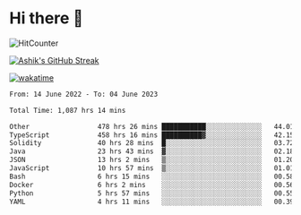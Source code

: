 # Hi there 👋

![HitCounter](https://hits.seeyoufarm.com/api/count/incr/badge.svg?url=https%3A%2F%2Fgithub.com%2Fashrhmn1212%2Fhit-counter)

<!-- ![Contribution Graph](https://github-readme-activity-graph.cyclic.app/graph?username=ashrhmn) -->


<!-- [![Top Langs](https://github-readme-stats.vercel.app/api/top-langs/?username=ashrhmn&layout=compact&theme=synthwave&langs_count=10&card_width=445)](https://github.com/anuraghazra/github-readme-stats) -->

[![Ashik's GitHub Streak](https://github-readme-streak-stats.herokuapp.com/?user=ashrhmn&theme=blood&fire=DD7F1C&background=151515&dates=9f9f9f&border=DD2727)](https://git.io/streak-stats)

<!-- ![Ashik's GitHub stats](https://github-readme-stats.vercel.app/api/?username=ashrhmn&show_icons=true&title_color=fff&icon_color=79ff97&text_color=9f9f9f&bg_color=151515) -->

[![wakatime](https://wakatime.com/badge/user/3df86613-ba63-4631-8e65-0ff18e7becad.svg)](https://wakatime.com/@3df86613-ba63-4631-8e65-0ff18e7becad)

<!--START_SECTION:waka-->

```txt
From: 14 June 2022 - To: 04 June 2023

Total Time: 1,087 hrs 14 mins

Other                 478 hrs 26 mins ███████████░░░░░░░░░░░░░░   44.01 %
TypeScript            458 hrs 16 mins ██████████▓░░░░░░░░░░░░░░   42.15 %
Solidity              40 hrs 28 mins  █░░░░░░░░░░░░░░░░░░░░░░░░   03.72 %
Java                  23 hrs 43 mins  ▓░░░░░░░░░░░░░░░░░░░░░░░░   02.18 %
JSON                  13 hrs 2 mins   ▒░░░░░░░░░░░░░░░░░░░░░░░░   01.20 %
JavaScript            10 hrs 57 mins  ▒░░░░░░░░░░░░░░░░░░░░░░░░   01.01 %
Bash                  6 hrs 15 mins   ░░░░░░░░░░░░░░░░░░░░░░░░░   00.58 %
Docker                6 hrs 2 mins    ░░░░░░░░░░░░░░░░░░░░░░░░░   00.56 %
Python                5 hrs 57 mins   ░░░░░░░░░░░░░░░░░░░░░░░░░   00.55 %
YAML                  4 hrs 11 mins   ░░░░░░░░░░░░░░░░░░░░░░░░░   00.39 %
```

<!--END_SECTION:waka-->


<!--### Most Used Languages
<img src="https://wakatime.com/share/@ashrhmn/24ecb986-5bf8-4607-af7f-0aab08908d8c.png" />

### Favourite Tools
<img src="https://wakatime.com/share/@ashrhmn/f4e08015-f3bc-460a-9228-95a3ba11c604.png" />-->
